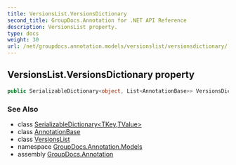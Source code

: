 ```yaml
---
title: VersionsList.VersionsDictionary
second_title: GroupDocs.Annotation for .NET API Reference
description: VersionsList property. 
type: docs
weight: 30
url: /net/groupdocs.annotation.models/versionslist/versionsdictionary/
---
```

## VersionsList.VersionsDictionary property

```csharp
public SerializableDictionary<object, List<AnnotationBase>> VersionsDictionary { get; set; }
```

### See Also

* class [SerializableDictionary&lt;TKey,TValue&gt;](../../../groupdocs.annotation.utility/serializabledictionary-2/)
* class [AnnotationBase](../../../groupdocs.annotation.models.annotationmodels/annotationbase/)
* class [VersionsList](../)
* namespace [GroupDocs.Annotation.Models](../../versionslist/)
* assembly [GroupDocs.Annotation](../../../)


